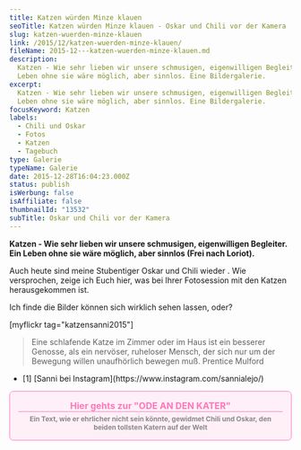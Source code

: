 ```yaml
---
title: Katzen würden Minze klauen
seoTitle: Katzen würden Minze klauen - Oskar und Chili vor der Kamera
slug: katzen-wuerden-minze-klauen
link: /2015/12/katzen-wuerden-minze-klauen/
fileName: 2015-12---katzen-wuerden-minze-klauen.md
description:
  Katzen - Wie sehr lieben wir unsere schmusigen, eigenwilligen Begleiter. Ein
  Leben ohne sie wäre möglich, aber sinnlos. Eine Bildergalerie.
excerpt:
  Katzen - Wie sehr lieben wir unsere schmusigen, eigenwilligen Begleiter. Ein
  Leben ohne sie wäre möglich, aber sinnlos. Eine Bildergalerie.
focusKeyword: Katzen
labels:
  - Chili und Oskar
  - Fotos
  - Katzen
  - Tagebuch
type: Galerie
typeName: Galerie
date: 2015-12-28T16:04:23.000Z
status: publish
isWerbung: false
isAffiliate: false
thumbnailId: "13532"
subTitle: Oskar und Chili vor der Kamera
---
```


<strong>Katzen - Wie sehr lieben wir unsere schmusigen, eigenwilligen Begleiter.
Ein Leben ohne sie wäre möglich, aber sinnlos (Frei nach Loriot). </strong>

Auch heute sind meine Stubentiger Oskar und Chili wieder
[](/2015/12/stubentiger/). Wie versprochen, zeige ich Euch hier, was bei Ihrer
Fotosession mit den Katzen herausgekommen ist.

Ich finde die Bilder können sich wirklich sehen lassen, oder?

[myflickr tag="katzensanni2015"]

<blockquote>Eine schlafende Katze im Zimmer oder im Haus ist ein besserer Genosse, als ein nervöser, ruheloser Mensch, der sich nur um der Bewegung willen unaufhörlich bewegen muß.
Prentice Mulford</blockquote><ul><li id="1">[1]  [Sanni bei Instagram](https://www.instagram.com/sannialejo/) </li></ul><a style="text-align: center; display: block; border: 1px solid #f7b; background: #fff0f8; border-radius: 7px; padding: 15px; text-decoration: none;" href="/2012/08/ode-an-den-kater/" target="_blank"><span style="border-bottom: 1px solid #f7b; display: block; color: #f7b; font-weight: bold; font-size: 16px; margin-bottom: 5px;">Hier gehts zur "ODE AN DEN KATER"
</span><span style="color: #888; display: block; font-size: 12px; font-weight: bold;">Ein Text, wie er ehrlicher nicht sein könnte, gewidmet Chili und Oskar, den beiden tollsten Katern auf der Welt
</span></a>
